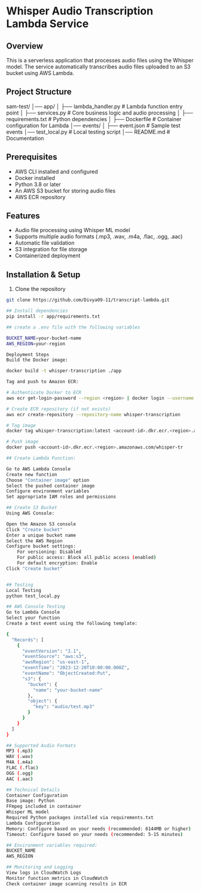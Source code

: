 # Whisper Audio Transcription Lambda Service

## Overview
This is a serverless application that processes audio files using the Whisper model. The service automatically transcribes audio files uploaded to an S3 bucket using AWS Lambda.

## Project Structure

sam-test/
│── app/
│ ├── lambda_handler.py # Lambda function entry point
│ ├── services.py # Core business logic and audio processing
│ ├── requirements.txt # Python dependencies
│ ├── Dockerfile # Container configuration for Lambda
│── events/
│ ├── event.json # Sample test events
│── test_local.py # Local testing script
│── README.md # Documentation


## Prerequisites
- AWS CLI installed and configured
- Docker installed
- Python 3.8 or later
- An AWS S3 bucket for storing audio files
- AWS ECR repository

## Features
- Audio file processing using Whisper ML model
- Supports multiple audio formats (.mp3, .wav, .m4a, .flac, .ogg, .aac)
- Automatic file validation
- S3 integration for file storage
- Containerized deployment

## Installation & Setup

1. Clone the repository
```bash
git clone https://github.com/Divya09-11/transcript-lambda.git

## Install dependencies
pip install -r app/requirements.txt

## create a .env file with the following variables

BUCKET_NAME=your-bucket-name
AWS_REGION=your-region

Deployment Steps
Build the Docker image:

docker build -t whisper-transcription ./app

Tag and push to Amazon ECR:

# Authenticate Docker to ECR
aws ecr get-login-password --region <region> | docker login --username AWS --password-stdin <account-id>.dkr.ecr.<region>.amazonaws.com

# Create ECR repository (if not exists)
aws ecr create-repository --repository-name whisper-transcription

# Tag image
docker tag whisper-transcription:latest <account-id>.dkr.ecr.<region>.amazonaws.com/whisper-transcription:latest

# Push image
docker push <account-id>.dkr.ecr.<region>.amazonaws.com/whisper-tr

## Create Lambda Function:

Go to AWS Lambda Console
Create new function
Choose "Container image" option
Select the pushed container image
Configure environment variables
Set appropriate IAM roles and permissions

## Create S3 Bucket
Using AWS Console:

Open the Amazon S3 console
Click "Create bucket"
Enter a unique bucket name
Select the AWS Region
Configure bucket settings:
    For versioning: Disabled
    For public access: Block all public access (enabled)
    For default encryption: Enable
Click "Create bucket"


## Testing
Local Testing
python test_local.py

## AWS Console Testing
Go to Lambda Console
Select your function
Create a test event using the following template:

{
  "Records": [
    {
      "eventVersion": "2.1",
      "eventSource": "aws:s3",
      "awsRegion": "us-east-1",
      "eventTime": "2023-12-20T10:00:00.000Z",
      "eventName": "ObjectCreated:Put",
      "s3": {
        "bucket": {
          "name": "your-bucket-name"
        },
        "object": {
          "key": "audio/test.mp3"
        }
      }
    }
  ]
}

## Supported Audio Formats
MP3 (.mp3)
WAV (.wav)
M4A (.m4a)
FLAC (.flac)
OGG (.ogg)
AAC (.aac)

## Technical Details
Container Configuration
Base image: Python
FFmpeg included in container
Whisper ML model
Required Python packages installed via requirements.txt
Lambda Configuration
Memory: Configure based on your needs (recommended: 6144MB or higher)
Timeout: Configure based on your needs (recommended: 5-15 minutes)

## Environment variables required:
BUCKET_NAME
AWS_REGION

## Monitoring and Logging
View logs in CloudWatch Logs
Monitor function metrics in CloudWatch
Check container image scanning results in ECR